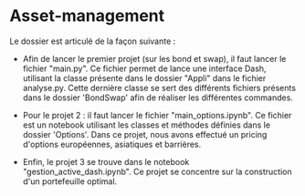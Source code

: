 # Asset-management

Le dossier est articulé de la façon suivante : 

- Afin de lancer le premier projet (sur les bond et swap), il faut lancer le fichier "main.py". 
Ce fichier permet de lance une interface Dash, utilisant la classe présente dans le dossier "Appli" dans le fichier analyse.py. 
Cette dernière classe se sert des différents fichiers présents dans le dossier 'BondSwap' afin de réaliser les différentes commandes. 

- Pour le projet 2 : il faut lancer le fichier "main_options.ipynb". 
Ce fichier est un notebook utilisant les classes et méthodes définies dans le dossier 'Options'. Dans ce projet, nous avons effectué un pricing d'options européennes, asiatiques et barrières. 

- Enfin, le projet 3 se trouve dans le notebook "gestion_active_dash.ipynb". Ce projet se concentre sur la construction d'un portefeuille optimal. 
